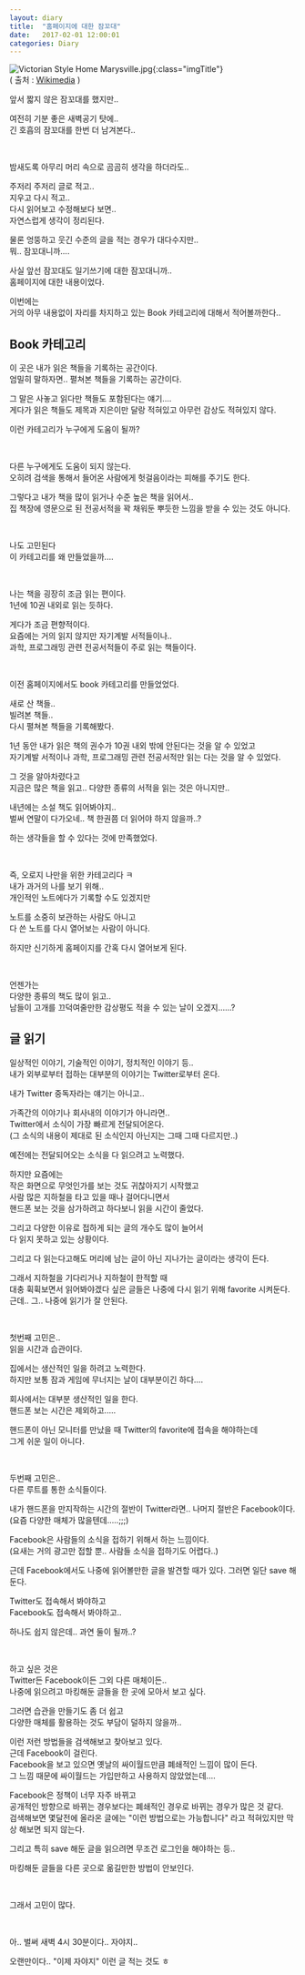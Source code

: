 ```yaml
---
layout: diary
title:  "홈페이지에 대한 잠꼬대"
date:   2017-02-01 12:00:01
categories: Diary
---
```


![Victorian Style Home Marysville.jpg](https://upload.wikimedia.org/wikipedia/commons/thumb/9/93/Victorian_Style_Home_Marysville.jpg/748px-Victorian_Style_Home_Marysville.jpg){:class="imgTitle"}  
( 출처 : [Wikimedia](https://commons.wikimedia.org) )

앞서 짧지 않은 잠꼬대를 했지만..  

여전히 기분 좋은 새벽공기 탓에..  
긴 호흡의 잠꼬대를 한번 더 남겨본다..  

<br>

밤새도록 아무리 머리 속으로 곰곰히 생각을 하더라도..  

주저리 주저리 글로 적고..  
지우고 다시 적고..  
다시 읽어보고 수정해보다 보면..  
자연스럽게 생각이 정리된다.  

물론 엉뚱하고 웃긴 수준의 글을 적는 경우가 대다수지만..  
뭐.. 잠꼬대니까....  

<!--more-->


사실 앞선 잠꼬대도 일기쓰기에 대한 잠꼬대니까..  
홈페이지에 대한 내용이었다.  

이번에는  
거의 아무 내용없이 자리를 차지하고 있는 Book 카테고리에 대해서 적어볼까한다..  

## Book 카테고리 

이 곳은 내가 읽은 책들을 기록하는 공간이다.  
엄밀히 말하자면.. 펼쳐본 책들을 기록하는 공간이다.  

그 말은 사놓고 읽다만 책들도 포함된다는 얘기....  
게다가 읽은 책들도 제목과 지은이만 달랑 적혀있고 아무런 감상도 적혀있지 않다.  

이런 카테고리가 누구에게 도움이 될까?  

<br>

다른 누구에게도 도움이 되지 않는다.  
오히려 검색을 통해서 들어온 사람에게 헛걸음이라는 피해를 주기도 한다.  

그렇다고 내가 책을 많이 읽거나 수준 높은 책을 읽어서..  
집 책장에 영문으로 된 전공서적을 꽉 채워둔 뿌듯한 느낌을 받을 수 있는 것도 아니다.  

<br>

나도 고민된다  
이 카테고리를 왜 만들었을까....  

<br>

나는 책을 굉장히 조금 읽는 편이다.  
1년에 10권 내외로 읽는 듯하다.  

게다가 조금 편향적이다.  
요즘에는 거의 읽지 않지만 자기계발 서적들이나..  
과학, 프로그래밍 관련 전공서적들이 주로 읽는 책들이다.  

<br>

이전 홈페이지에서도 book 카테고리를 만들었었다.  

새로 산 책들..  
빌려본 책들..  
다시 펼쳐본 책들을 기록해봤다.  

1년 동안 내가 읽은 책의 권수가 10권 내외 밖에 안된다는 것을 알 수 있었고  
자기계발 서적이나 과학, 프로그래밍 관련 전공서적만 읽는 다는 것을 알 수 있었다.  

그 것을 알아차렸다고  
지금은 많은 책을 읽고.. 
다양한 종류의 서적을 읽는 것은 아니지만..  

내년에는 소설 책도 읽어봐야지..  
벌써 연말이 다가오네.. 책 한권쯤 더 읽어야 하지 않을까..?  

하는 생각들을 할 수 있다는 것에 만족했었다.  

<br>

즉, 오로지 나만을 위한 카테고리다 ㅋ  
내가 과거의 나를 보기 위해..  
개인적인 노트에다가 기록할 수도 있겠지만  

노트를 소중히 보관하는 사람도 아니고  
다 쓴 노트를 다시 열어보는 사람이 아니다.  

하지만 신기하게 홈페이지를 간혹 다시 열어보게 된다.  

<br>

언젠가는  
다양한 종류의 책도 많이 읽고..  
남들이 고개를 끄덕여줄만한 감상평도 적을 수 있는 날이 오겠지......?  

## 글 읽기

일상적인 이야기, 기술적인 이야기, 정치적인 이야기 등..  
내가 외부로부터 접하는 대부분의 이야기는 Twitter로부터 온다.  

내가 Twitter 중독자라는 얘기는 아니고..  

가족간의 이야기나 회사내의 이야기가 아니라면..  
Twitter에서 소식이 가장 빠르게 전달되어온다.  
(그 소식의 내용이 제대로 된 소식인지 아닌지는 그때 그때 다르지만..)  

예전에는 전달되어오는 소식을 다 읽으려고 노력했다.  

하지만 요즘에는  
작은 화면으로 무엇인가를 보는 것도 귀찮아지기 시작했고  
사람 많은 지하철을 타고 있을 때나 걸어다니면서  
핸드폰 보는 것을 삼가하려고 하다보니 읽을 시간이 줄었다.  

그리고 다양한 이유로 접하게 되는 글의 개수도 많이 늘어서  
다 읽지 못하고 있는 상황이다.  

그리고 다 읽는다고해도 머리에 남는 글이 아닌 지나가는 글이라는 생각이 든다.  

그래서 지하철을 기다리거나 지하철이 한적할 때  
대충 휙휙보면서 읽어봐야겠다 싶은 글들은 나중에 다시 읽기 위해 favorite 시켜둔다.  
근데.. 그.. 나중에 읽기가 잘 안된다.  

<br>

첫번째 고민은..  
읽을 시간과 습관이다.  

집에서는 생산적인 일을 하려고 노력한다.  
하지만 보통 잠과 게임에 무너지는 날이 대부분이긴 하다....  

회사에서는 대부분 생산적인 일을 한다.  
핸드폰 보는 시간은 제외하고.....  

핸드폰이 아닌 모니터를 만났을 때 Twitter의 favorite에 접속을 해야하는데  
그게 쉬운 일이 아니다.  

<br>

두번째 고민은..  
다른 루트를 통한 소식들이다.  

내가 핸드폰을 만지작하는 시간의 절반이 Twitter라면.. 나머지 절반은 Facebook이다.  
(요즘 다양한 매체가 많을텐데.....;;;)  

Facebook은 사람들의 소식을 접하기 위해서 하는 느낌이다.  
(요새는 거의 광고만 접할 뿐.. 사람들 소식을 접하기도 어렵다..)  

근데 Facebook에서도 나중에 읽어볼만한 글을 발견할 때가 있다. 그러면 일단 save 해둔다.  

Twitter도 접속해서 봐야하고  
Facebook도 접속해서 봐야하고..  

하나도 쉽지 않은데.. 과연 둘이 될까..?  

<br>

하고 싶은 것은  
Twitter든 Facebook이든 그외 다른 매체이든..  
나중에 읽으려고 마킹해둔 글들을 한 곳에 모아서 보고 싶다.  

그러면 습관을 만들기도 좀 더 쉽고  
다양한 매체를 활용하는 것도 부담이 덜하지 않을까..  

이런 저런 방법들을 검색해보고 찾아보고 있다.  
근데 Facebook이 걸린다.  
Facebook을 보고 있으면 옛날의 싸이월드만큼 폐쇄적인 느낌이 많이 든다.  
그 느낌 때문에 싸이월드는 가입만하고 사용하지 않았었는데....  

Facebook은 정책이 너무 자주 바뀌고  
공개적인 방향으로 바뀌는 경우보다는 폐쇄적인 경우로 바뀌는 경우가 많은 것 같다.  
검색해보면 몇달전에 올라온 글에는 "이런 방법으로는 가능합니다" 라고 적혀있지만 막상 해보면 되지 않는다.  

그리고 특히 save 해둔 글을 읽으려면 무조건 로그인을 해야하는 등..  

마킹해둔 글들을 다른 곳으로 옮길만한 방법이 안보인다.  

<br>

그래서 고민이 많다.  

<br>

아.. 벌써 새벽 4시 30분이다.. 자야지..  

오랜만이다.. "이제 자야지" 이런 글 적는 것도 ㅎ  



